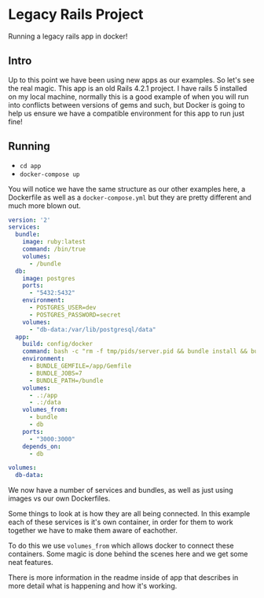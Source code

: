 # Legacy Rails Project
Running a legacy rails app in docker!

## Intro
Up to this point we have been using new apps as our examples. So let's see the real magic. This app is an old Rails 4.2.1 project. I have rails 5 installed on my local machine, normally this is a good example of when you will run into conflicts between versions of gems and such, but Docker is going to help us ensure we have a compatible environment for this app to run just fine!

## Running
- `cd app`
- `docker-compose up`

You will notice we have the same structure as our other examples here, a Dockerfile as well as a `docker-compose.yml` but they are pretty different and much more blown out.

```yml
version: '2'
services:
  bundle:
    image: ruby:latest
    command: /bin/true
    volumes:
      - /bundle
  db:
    image: postgres
    ports:
      - "5432:5432"
    environment:
      - POSTGRES_USER=dev
      - POSTGRES_PASSWORD=secret
    volumes:
      - "db-data:/var/lib/postgresql/data"
  app:
    build: config/docker
    command: bash -c "rm -f tmp/pids/server.pid && bundle install && bundle exec rake db:create && bundle exec rake db:migrate && bundle exec rails s -p 3000 -b '0.0.0.0'"
    environment:
      - BUNDLE_GEMFILE=/app/Gemfile
      - BUNDLE_JOBS=7
      - BUNDLE_PATH=/bundle
    volumes:
      - .:/app
      - .:/data
    volumes_from:
      - bundle
      - db
    ports:
      - "3000:3000"
    depends_on:
      - db

volumes:
  db-data:
```

We now have a number of services and bundles, as well as just using images vs our own Dockerfiles.

Some things to look at is how they are all being connected. In this example each of these services is it's own container, in order for them to work together we have to make them aware of eachother.

To do this we use `volumes_from` which allows docker to connect these containers. Some magic is done behind the scenes here and we get some neat features.

There is more information in the readme inside of app that describes in more detail what is happening and how it's working.

